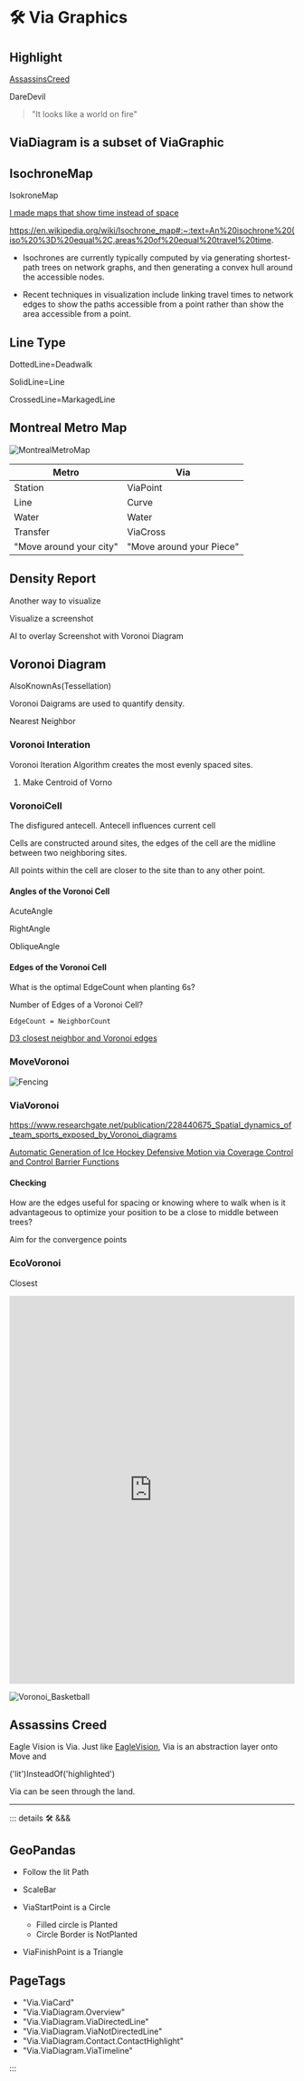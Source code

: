 # 🛠 Via Graphics

## Highlight

[AssassinsCreed](https://www.youtube.com/watch?v=toW9lHSJ5Tg&ab_channel=AKG29)

DareDevil

> "It looks like a world on fire"

## ViaDiagram is a subset of ViaGraphic

## IsochroneMap

IsokroneMap

[I made maps that show time instead of space](https://www.youtube.com/watch?v=rC2VQ-oyDG0&ab_channel=V%C3%A1clavVolhejn)

<https://en.wikipedia.org/wiki/Isochrone_map#:~:text=An%20isochrone%20(iso%20%3D%20equal%2C,areas%20of%20equal%20travel%20time>.

- Isochrones are currently typically computed by via generating shortest-path trees on network graphs, and then generating a convex hull around the accessible nodes.

- Recent techniques in visualization include linking travel times to network edges to show the paths accessible from a point rather than show the area accessible from a point.

## Line Type

DottedLine=Deadwalk

SolidLine=Line

CrossedLine=MarkagedLine

## Montreal Metro Map

![MontrealMetroMap](/Via/MontrealMetroMap.png)

| Metro | Via |
| ------ | ------ |
| Station | ViaPoint |
| Line | Curve |
| Water | Water |
| Transfer | ViaCross |
| "Move around your city" | "Move around your Piece" |

## Density Report

Another way to visualize

Visualize a screenshot

AI to overlay Screenshot with Voronoi Diagram

## Voronoi Diagram

AlsoKnownAs(Tessellation)

Voronoi Daigrams are used to quantify density.

Nearest Neighbor

### Voronoi Interation

Voronoi Iteration Algorithm creates the most evenly spaced sites.

1. Make Centroid of Vorno

### VoronoiCell

The disfigured antecell. Antecell influences current cell

Cells are constructed around sites, the edges of the cell are the midline between two neighboring sites.

All points within the cell are closer to the site than to any other point.

#### Angles of the Voronoi Cell

AcuteAngle

RightAngle

ObliqueAngle

#### Edges of the Voronoi Cell

What is the optimal EdgeCount when planting 6s?

Number of Edges of a Voronoi Cell?

`EdgeCount = NeighborCount`

[D3 closest neighbor and Voronoi edges](https://d3js.org/d3-delaunay/voronoi#voronoi_neighbors)

### <mooves>MoveVoronoi</mooves>

![Fencing](/Via/Voronoi/FencingVoronoi.png)

### <via>ViaVoronoi</via>

<https://www.researchgate.net/publication/228440675_Spatial_dynamics_of_team_sports_exposed_by_Voronoi_diagrams>

[Automatic Generation of Ice Hockey Defensive Motion via
Coverage Control and Control Barrier Functions
](https://arxiv.org/pdf/2111.10804.pdf)

#### Checking

How are the edges useful for spacing or knowing where to walk when is it advantageous to optimize your position to be a close to middle between trees?

Aim for the convergence points

### <ekos>EcoVoronoi</ekos>

Closest

<iframe width="100%" height="684" frameborder="0"
  src="https://observablehq.com/embed/@d3/circle-dragging-iii?cells=chart"></iframe>

![Voronoi_Basketball](/Via/Voronoi/Voronoi_Basketball.jpeg)

## Assassins Creed

Eagle Vision is Via. Just like [EagleVision](https://www.youtube.com/watch?v=toW9lHSJ5Tg), Via is an abstraction layer onto Move and

('lit')InsteadOf('highlighted')

Via can be seen through the land.

---

<!-- =================================================== -->
<!-- =================================================== -->
<!-- =================================================== -->
<!-- =================================================== -->
<!-- =================================================== -->
::: details 🛠 <dev>&&&</dev>

## GeoPandas

- Follow the lit Path
- ScaleBar
- ViaStartPoint is a Circle
    - Filled circle is Planted
    - Circle Border is NotPlanted

- ViaFinishPoint is a Triangle

<h2>PageTags</h2>

- "Via.ViaCard"
- "Via.ViaDiagram.Overview"
- "Via.ViaDiagram.ViaDirectedLine"
- "Via.ViaDiagram.ViaNotDirectedLine"
- "Via.ViaDiagram.Contact.ContactHighlight"
- "Via.ViaDiagram.ViaTimeline"

:::
